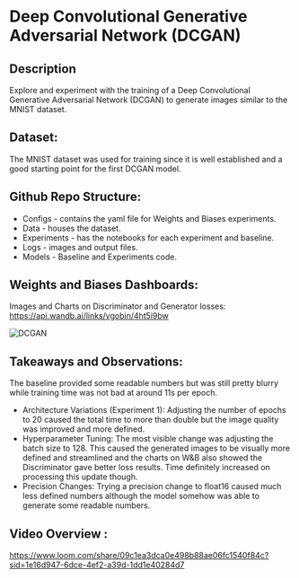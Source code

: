 # Deep Convolutional Generative Adversarial Network (DCGAN)

## Description
Explore and experiment with the training of a Deep Convolutional Generative Adversarial Network (DCGAN) to generate images similar to the MNIST dataset.

## Dataset:
The MNIST dataset was used for training since it is well established and a good starting point for the first DCGAN model.

## Github Repo Structure:
 * Configs - contains the yaml file for Weights and Biases experiments.
 * Data - houses the dataset.
 * Experiments - has the notebooks for each experiment and baseline.
 * Logs - images and output files.
 * Models - Baseline and Experiments code.

## Weights and Biases Dashboards:
Images and Charts on Discriminator and Generator losses:
https://api.wandb.ai/links/vgobin/4ht5i9bw

![DCGAN](https://github.com/vigobin/holbertonschool-gan/assets/111760025/d7c8b731-6ce0-4550-b6f6-1c2d21c92cf1)

## Takeaways and Observations:
The baseline provided some readable numbers but was still pretty blurry while training time was not bad at around 11s per epoch.
 * Architecture Variations (Experiment 1):
Adjusting the number of epochs to 20 caused the total time to more than double but the image quality was improved and more defined.
 * Hyperparameter Tuning:
The most visible change was adjusting the batch size to 128. This caused the generated images to be visually more defined and streamlined and the charts on W&B also showed the Discriminator gave better loss results. Time definitely increased on processing this update though.
 * Precision Changes:
Trying a precision change to float16 caused much less defined numbers although the model somehow was able to generate some readable numbers.

## Video Overview :
https://www.loom.com/share/09c1ea3dca0e498b88ae06fc1540f84c?sid=1e16d947-6dce-4ef2-a39d-1dd1e40284d7

